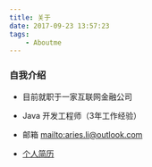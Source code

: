 ```yaml
---
title: 关于
date: 2017-09-23 13:57:23
tags:
    - Aboutme
---
```



### 自我介绍

- 目前就职于一家互联网金融公司

- Java 开发工程师（3年工作经验）

- 邮箱 <mailto:aries.li@outlook.com>

- [个人简历](http://image.searchinfogo.com/resume.html)
